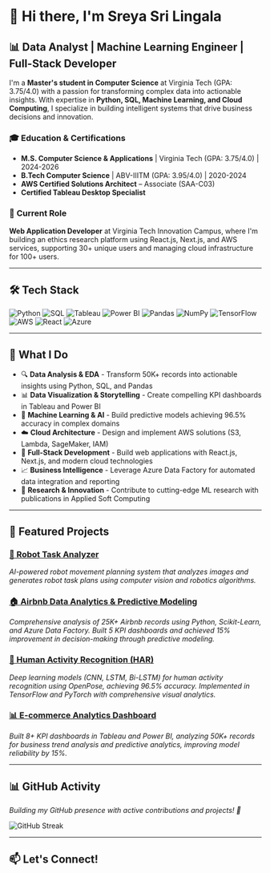 # 👋 Hi there, I'm Sreya Sri Lingala

## 📊 **Data Analyst | Machine Learning Engineer | Full-Stack Developer**

I'm a **Master's student in Computer Science** at Virginia Tech (GPA: 3.75/4.0) with a passion for transforming complex data into actionable insights. With expertise in **Python, SQL, Machine Learning, and Cloud Computing**, I specialize in building intelligent systems that drive business decisions and innovation.

### 🎓 **Education & Certifications**
- **M.S. Computer Science & Applications** | Virginia Tech (GPA: 3.75/4.0) | 2024-2026
- **B.Tech Computer Science** | ABV-IIITM (GPA: 3.95/4.0) | 2020-2024
- **AWS Certified Solutions Architect** – Associate (SAA-C03)
- **Certified Tableau Desktop Specialist**

### 💼 **Current Role**
**Web Application Developer** at Virginia Tech Innovation Campus, where I'm building an ethics research platform using React.js, Next.js, and AWS services, supporting 30+ unique users and managing cloud infrastructure for 100+ users.

---

## 🛠️ **Tech Stack**

![Python](https://img.shields.io/badge/Python-3776AB?style=for-the-badge&logo=python&logoColor=white)
![SQL](https://img.shields.io/badge/SQL-4479A1?style=for-the-badge&logo=mysql&logoColor=white)
![Tableau](https://img.shields.io/badge/Tableau-E97627?style=for-the-badge&logo=tableau&logoColor=white)
![Power BI](https://img.shields.io/badge/Power_BI-F2C811?style=for-the-badge&logo=power-bi&logoColor=black)
![Pandas](https://img.shields.io/badge/Pandas-150458?style=for-the-badge&logo=pandas&logoColor=white)
![NumPy](https://img.shields.io/badge/NumPy-013243?style=for-the-badge&logo=numpy&logoColor=white)
![TensorFlow](https://img.shields.io/badge/TensorFlow-FF6F00?style=for-the-badge&logo=tensorflow&logoColor=white)
![AWS](https://img.shields.io/badge/AWS-232F3E?style=for-the-badge&logo=amazon-aws&logoColor=white)
![React](https://img.shields.io/badge/React-20232A?style=for-the-badge&logo=react&logoColor=61DAFB)
![Azure](https://img.shields.io/badge/Azure-0089D6?style=for-the-badge&logo=microsoft-azure&logoColor=white)

---

## 🎯 **What I Do**

- 🔍 **Data Analysis & EDA** - Transform 50K+ records into actionable insights using Python, SQL, and Pandas
- 📊 **Data Visualization & Storytelling** - Create compelling KPI dashboards in Tableau and Power BI
- 🤖 **Machine Learning & AI** - Build predictive models achieving 96.5% accuracy in complex domains
- ☁️ **Cloud Architecture** - Design and implement AWS solutions (S3, Lambda, SageMaker, IAM)
- 🚀 **Full-Stack Development** - Build web applications with React.js, Next.js, and modern cloud technologies
- 📈 **Business Intelligence** - Leverage Azure Data Factory for automated data integration and reporting
- 🔬 **Research & Innovation** - Contribute to cutting-edge ML research with publications in Applied Soft Computing

---

## 🚀 **Featured Projects**

### [🤖 Robot Task Analyzer](https://github.com/sreyalingala/robot-task-analyzer)
*AI-powered robot movement planning system that analyzes images and generates robot task plans using computer vision and robotics algorithms.*

### [🏠 Airbnb Data Analytics & Predictive Modeling](https://github.com/sreyalingala/airbnb-analytics)
*Comprehensive analysis of 25K+ Airbnb records using Python, Scikit-Learn, and Azure Data Factory. Built 5 KPI dashboards and achieved 15% improvement in decision-making through predictive modeling.*

### [🧘 Human Activity Recognition (HAR)](https://github.com/sreyalingala/har-pose-estimation)
*Deep learning models (CNN, LSTM, Bi-LSTM) for human activity recognition using OpenPose, achieving 96.5% accuracy. Implemented in TensorFlow and PyTorch with comprehensive visual analytics.*

### [📊 E-commerce Analytics Dashboard](https://github.com/sreyalingala/ecommerce-analytics)
*Built 8+ KPI dashboards in Tableau and Power BI, analyzing 50K+ records for business trend analysis and predictive analytics, improving model reliability by 15%.*

---

## 📊 **GitHub Activity**

*Building my GitHub presence with active contributions and projects! 🚀*

![GitHub Streak](https://streak-stats.demolab.com/?user=sreyalingala&theme=radical&hide_border=true&background=0D1117&stroke=58A6FF&ring=58A6FF&fire=FF6B6B&currStreakNum=58A6FF&currStreakLabel=8B949E&sideNums=58A6FF&sideLabels=8B949E&dates=8B949E&card_width=400)

---

## 📫 **Let's Connect!**